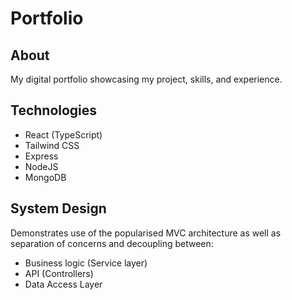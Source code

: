 # Portfolio

## About
My digital portfolio showcasing my project, skills, and experience.

## Technologies
* React (TypeScript)
* Tailwind CSS
* Express
* NodeJS
* MongoDB

## System Design
Demonstrates use of the popularised MVC architecture as well as separation of concerns and decoupling between:
* Business logic (Service layer)
* API (Controllers)
* Data Access Layer
